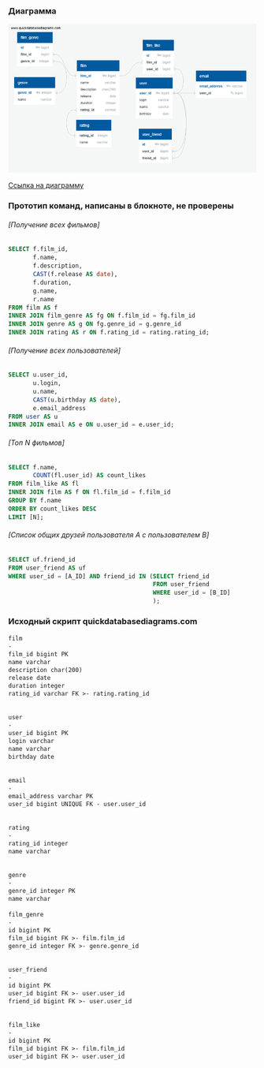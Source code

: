 ### Диаграмма
![ER](https://github.com/EvgeniyKats/java-filmorate/blob/add-er-diagram/src/main/resources/ER.png?raw=true)

[Ссылка на диаграмму](https://github.com/EvgeniyKats/java-filmorate/blob/add-er-diagram/src/main/resources/ER.png?raw=true)

### Прототип команд, написаны в блокноте, не проверены
###### [Получение всех фильмов]
```sql
SELECT f.film_id,
       f.name,
	   f.description,
	   CAST(f.release AS date),
	   f.duration,
       g.name,
       r.name	   
FROM film AS f
INNER JOIN film_genre AS fg ON f.film_id = fg.film_id
INNER JOIN genre AS g ON fg.genre_id = g.genre_id
INNER JOIN rating AS r ON f.rating_id = rating.rating_id;
```

###### [Получение всех пользователей]
```sql
SELECT u.user_id,
       u.login,
	   u.name,
	   CAST(u.birthday AS date),
       e.email_address	   
FROM user AS u
INNER JOIN email AS e ON u.user_id = e.user_id;
```

###### [Топ N фильмов]
```sql
SELECT f.name,
       COUNT(fl.user_id) AS count_likes
FROM film_like AS fl
INNER JOIN film AS f ON fl.film_id = f.film_id
GROUP BY f.name
ORDER BY count_likes DESC
LIMIT [N];
```

###### [Список общих друзей пользователя A с пользователем B]
```sql
SELECT uf.friend_id
FROM user_friend AS uf
WHERE user_id = [A_ID] AND friend_id IN (SELECT friend_id 
                                         FROM user_friend 
                                         WHERE user_id = [B_ID]
										 );
```
### Исходный скрипт quickdatabasediagrams.com
```
film 
-
film_id bigint PK
name varchar
description char(200)
release date
duration integer
rating_id varchar FK >- rating.rating_id


user
-
user_id bigint PK
login varchar
name varchar
birthday date


email
-
email_address varchar PK
user_id bigint UNIQUE FK - user.user_id


rating
-
rating_id integer
name varchar


genre
-
genre_id integer PK
name varchar

film_genre
-
id bigint PK
film_id bigint FK >- film.film_id
genre_id integer FK >- genre.genre_id


user_friend
-
id bigint PK
user_id bigint FK >- user.user_id
friend_id bigint FK >- user.user_id


film_like
-
id bigint PK
film_id bigint FK >- film.film_id
user_id bigint FK >- user.user_id
```

